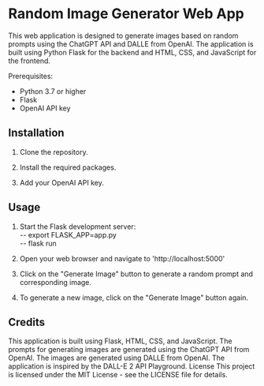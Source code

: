 # Random Image Generator Web App
This web application is designed to generate images based on random prompts using the ChatGPT API and DALLE from OpenAI. The application is built using Python Flask for the backend and HTML, CSS, and JavaScript for the frontend.

Prerequisites:<br>
* Python 3.7 or higher <br>
* Flask<br>
* OpenAI API key <br>

## Installation<br>

1. Clone the repository. <br>

2. Install the required packages. <br>

3. Add your OpenAI API key. <br>

## Usage
1. Start the Flask development server: <br>
-- export FLASK_APP=app.py <br>
-- flask run

2. Open your web browser and navigate to 'http://localhost:5000'

3. Click on the "Generate Image" button to generate a random prompt and corresponding image.

4. To generate a new image, click on the "Generate Image" button again.

## Credits
This application is built using Flask, HTML, CSS, and JavaScript.
The prompts for generating images are generated using the ChatGPT API from OpenAI.
The images are generated using DALLE from OpenAI.
The application is inspired by the DALL-E 2 API Playground.
License
This project is licensed under the MIT License - see the LICENSE file for details.
